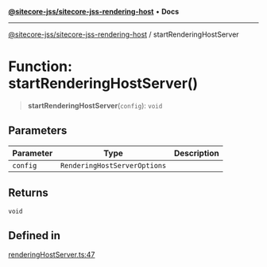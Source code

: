 [**@sitecore-jss/sitecore-jss-rendering-host**](../README.md) • **Docs**

***

[@sitecore-jss/sitecore-jss-rendering-host](../README.md) / startRenderingHostServer

# Function: startRenderingHostServer()

> **startRenderingHostServer**(`config`): `void`

## Parameters

| Parameter | Type | Description |
| ------ | ------ | ------ |
| `config` | `RenderingHostServerOptions` |  |

## Returns

`void`

## Defined in

[renderingHostServer.ts:47](https://github.com/Sitecore/jss/blob/128550df8a6d97c68d280bb21ab377d096352bb5/packages/sitecore-jss-rendering-host/src/renderingHostServer.ts#L47)
